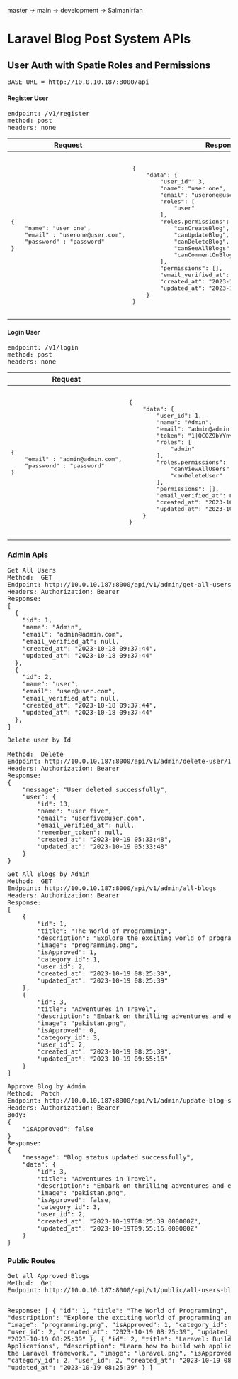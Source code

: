 master -> main -> development -> SalmanIrfan

<!-- APIs -->
<h1>Laravel Blog Post System APIs</h1>

<h2> User Auth with Spatie Roles and Permissions</h2>

<!-- Register user -->
<pre>
BASE_URL = http://10.0.10.187:8000/api
</pre>
<h4>Register User</h4>
<pre>
endpoint: /v1/register
method: post
headers: none
</pre>

<table>
  <thead>
    <tr>
    <!-- table headers -->
      <th>Request</th>
      <th>Response</th>
    </tr>
  </thead>
  <tbody>
    <tr>
      <td>
        <pre>
        <!-- request -->
{
    "name": "user one",
    "email" : "userone@user.com",
    "password" : "password"
}
        </pre>
      </td>
      <td>
        <pre>
        <!-- response -->
{
    "data": {
        "user_id": 3,
        "name": "user one",
        "email": "userone@user.com",
        "roles": [
            "user"
        ],
        "roles.permissions": [
            "canCreateBlog",
            "canUpdateBlog",
            "canDeleteBlog",
            "canSeeAllBlogs",
            "canCommentOnBlogs"
        ],
        "permissions": [],
        "email_verified_at": null,
        "created_at": "2023-10-17T11:18:23.000000Z",
        "updated_at": "2023-10-17T11:18:23.000000Z"
    }
}
        </pre>
      </td>
    </tr>
  </tbody>
</table>

<!-- login -->

<h4>Login User</h4>
<pre>
endpoint: /v1/login
method: post
headers: none
</pre>

<table>
  <thead>
    <tr>
    <!-- table headers -->
      <th>Request</th>
      <th>Response</th>
    </tr>
  </thead>
  <tbody>
    <tr>
      <td>
        <pre>
        <!-- request -->
{
    "email" : "admin@admin.com",
    "password" : "password"
}
        </pre>
      </td>
      <td>
        <pre>
        <!-- response -->
{
    "data": {
        "user_id": 1,
        "name": "Admin",
        "email": "admin@admin.com",
        "token": "1|QCOZ9bYYnvRqcEJKkcnr3Y2uNCjjtbMTyEgqTHPse1067711",
        "roles": [
            "admin"
        ],
        "roles.permissions": [
            "canViewAllUsers",
            "canDeleteUser"
        ],
        "permissions": [],
        "email_verified_at": null,
        "created_at": "2023-10-17T11:12:46.000000Z",
        "updated_at": "2023-10-17T11:12:46.000000Z"
    }
}
        </pre>
      </td>
    </tr>
  </tbody>
</table>

<!-- dev branch -->
<!-- branch Salman -->

<h3>Admin Apis</h3>
<pre>
Get All Users
Method:  GET
Endpoint: http://10.0.10.187:8000/api/v1/admin/get-all-users
Headers: Authorization: Bearer <Token>
Response:
[
  {
    "id": 1,
    "name": "Admin",
    "email": "admin@admin.com",
    "email_verified_at": null,
    "created_at": "2023-10-18 09:37:44",
    "updated_at": "2023-10-18 09:37:44"
  },
  {
    "id": 2,
    "name": "user",
    "email": "user@user.com",
    "email_verified_at": null,
    "created_at": "2023-10-18 09:37:44",
    "updated_at": "2023-10-18 09:37:44"
  },
]
</pre>

<!-- delete user -->
<pre>
Delete user by Id

Method:  Delete
Endpoint: http://10.0.10.187:8000/api/v1/admin/delete-user/13
Headers: Authorization: Bearer <Token>
Response:
{
    "message": "User deleted successfully",
    "user": {
        "id": 13,
        "name": "user five",
        "email": "userfive@user.com",
        "email_verified_at": null,
        "remember_token": null,
        "created_at": "2023-10-19 05:33:48",
        "updated_at": "2023-10-19 05:33:48"
    }
}
</pre>

<!-- admin - blogs -->

<pre>
Get All Blogs by Admin
Method:  GET
Endpoint: http://10.0.10.187:8000/api/v1/admin/all-blogs
Headers: Authorization: Bearer <Token>
Response:
[
    {
        "id": 1,
        "title": "The World of Programming",
        "description": "Explore the exciting world of programming and coding.",
        "image": "programming.png",
        "isApproved": 1,
        "category_id": 1,
        "user_id": 2,
        "created_at": "2023-10-19 08:25:39",
        "updated_at": "2023-10-19 08:25:39"
    },
    {
        "id": 3,
        "title": "Adventures in Travel",
        "description": "Embark on thrilling adventures and explore new places around the world.",
        "image": "pakistan.png",
        "isApproved": 0,
        "category_id": 3,
        "user_id": 2,
        "created_at": "2023-10-19 08:25:39",
        "updated_at": "2023-10-19 09:55:16"
    }
]
</pre>

<!-- update blog status -->
<pre>
Approve Blog by Admin
Method:  Patch
Endpoint: http://10.0.10.187:8000/api/v1/admin/update-blog-status/3
Headers: Authorization: Bearer <Token>
Body:
{
    "isApproved": false
}
Response:
{
    "message": "Blog status updated successfully",
    "data": {
        "id": 3,
        "title": "Adventures in Travel",
        "description": "Embark on thrilling adventures and explore new places around the world.",
        "image": "pakistan.png",
        "isApproved": false,
        "category_id": 3,
        "user_id": 2,
        "created_at": "2023-10-19T08:25:39.000000Z",
        "updated_at": "2023-10-19T09:55:16.000000Z"
    }
}
</pre>

<!-- public routes -->
<h3>Public Routes</h3>
<pre>
Get all Approved Blogs
Method:  Get
Endpoint: http://10.0.10.187:8000/api/v1/public/all-users-blogs


Response:
[
    {
        "id": 1,
        "title": "The World of Programming",
        "description": "Explore the exciting world of programming and coding.",
        "image": "programming.png",
        "isApproved": 1,
        "category_id": 1,
        "user_id": 2,
        "created_at": "2023-10-19 08:25:39",
        "updated_at": "2023-10-19 08:25:39"
    },
    {
        "id": 2,
        "title": "Laravel: Building Web Applications",
        "description": "Learn how to build web applications using the Laravel framework.",
        "image": "laravel.png",
        "isApproved": 1,
        "category_id": 2,
        "user_id": 2,
        "created_at": "2023-10-19 08:25:39",
        "updated_at": "2023-10-19 08:25:39"
    }
]
</pre>
